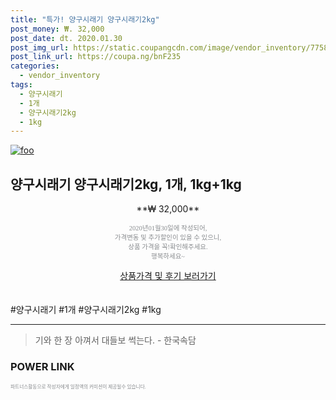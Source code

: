```yaml
--- 
title: "특가! 양구시래기 양구시래기2kg" 
post_money: ₩. 32,000 
post_date: dt. 2020.01.30 
post_img_url: https://static.coupangcdn.com/image/vendor_inventory/7758/ed059aca078dc11880e47f81cdc3283aca0d7ffbed966568b6b27bdf076a.jpg 
post_link_url: https://coupa.ng/bnF235 
categories: 
  - vendor_inventory 
tags: 
  - 양구시래기 
  - 1개 
  - 양구시래기2kg 
  - 1kg 
--- 
```

[![foo](https://static.coupangcdn.com/image/vendor_inventory/7758/ed059aca078dc11880e47f81cdc3283aca0d7ffbed966568b6b27bdf076a.jpg)](https://coupa.ng/bnF235) 

## 양구시래기 양구시래기2kg, 1개, 1kg+1kg 
<p style="text-align: center;">**₩ 32,000**</p> 
<p style="text-align: center;"><span style="color: #898c8f; font-family: Georgia,Times,serif; font-size: 0.75em;">2020년01월30일에 작성되어, <br>가격변동 및 추가할인이 있을 수 있으니,<br> 상품 가격을 꼭!확인해주세요.<br>행복하세요~</span> 
</p>	 
<div markdown="0" style="text-align: center;"><a href="https://coupa.ng/bnF235" class="btn btn--success">상품가격 및 후기 보러가기</a></div> 
<br><br> 
  #양구시래기 #1개 #양구시래기2kg #1kg 
<hr> 

> 기와 한 장 아껴서 대들보 썩는다. - 한국속담 


### POWER LINK


<span style="color: #898c8f; font-family: Georgia,Times,serif; font-size: 0.55em;">파트너스활동으로 작성자에게 일정액의 커미션이 제공될수 있습니다.</span> 
